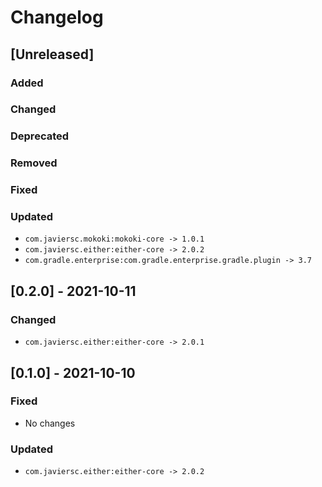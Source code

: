 # Changelog

## [Unreleased]

### Added

### Changed

### Deprecated

### Removed

### Fixed

### Updated

- `com.javiersc.mokoki:mokoki-core -> 1.0.1`
- `com.javiersc.either:either-core -> 2.0.2`
- `com.gradle.enterprise:com.gradle.enterprise.gradle.plugin -> 3.7`

## [0.2.0] - 2021-10-11

### Changed

- `com.javiersc.either:either-core -> 2.0.1`

## [0.1.0] - 2021-10-10

### Fixed

- No changes

### Updated

- `com.javiersc.either:either-core -> 2.0.2`
